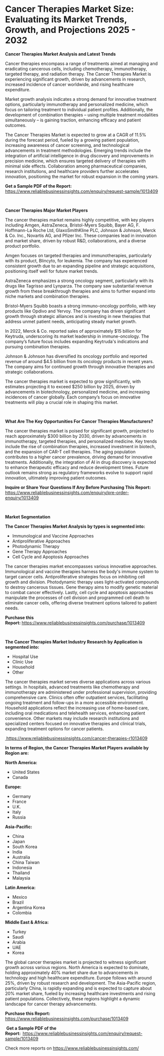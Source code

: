 <p><h1>Cancer Therapies Market Size: Evaluating its Market Trends, Growth, and Projections 2025 - 2032</h1></p><p><strong>Cancer Therapies Market Analysis and Latest Trends</strong></p>
<p><p>Cancer therapies encompass a range of treatments aimed at managing and eradicating cancerous cells, including chemotherapy, immunotherapy, targeted therapy, and radiation therapy. The Cancer Therapies Market is experiencing significant growth, driven by advancements in research, increased incidence of cancer worldwide, and rising healthcare expenditure.</p><p>Market growth analysis indicates a strong demand for innovative treatment options, particularly immunotherapy and personalized medicine, which focus on tailoring treatment to individual patient profiles. Additionally, the development of combination therapies – using multiple treatment modalities simultaneously – is gaining traction, enhancing efficacy and patient outcomes.</p><p>The Cancer Therapies Market is expected to grow at a CAGR of 11.5% during the forecast period, fueled by a growing patient population, increasing awareness of cancer screening, and technological advancements in treatment methodologies. Emerging trends include the integration of artificial intelligence in drug discovery and improvements in precision medicine, which ensures targeted delivery of therapies with minimal side effects. Collaboration among pharmaceutical companies, research institutions, and healthcare providers further accelerates innovation, positioning the market for robust expansion in the coming years.</p></p>
<p><strong>Get a Sample PDF of the Report:&nbsp;</strong> <a href="https://www.reliablebusinessinsights.com/enquiry/request-sample/1013409?utm_campaign=2524&utm_medium=2&utm_source=Github&utm_content=ia&utm_term=06032025&utm_id=cancer-therapies">https://www.reliablebusinessinsights.com/enquiry/request-sample/1013409</a></p>
<p>&nbsp;</p>
<p><strong>Cancer Therapies Major Market Players</strong></p>
<p><p>The cancer therapies market remains highly competitive, with key players including Amgen, AstraZeneca, Bristol-Myers Squibb, Bayer AG, F. Hoffmann-La Roche Ltd, GlaxoSmithKline PLC, Johnson & Johnson, Merck & Co. Inc., Novartis AG, and Pfizer Inc. These companies lead in innovation and market share, driven by robust R&D, collaborations, and a diverse product portfolio.</p><p>Amgen focuses on targeted therapies and immunotherapies, particularly with its product, Blincyto, for leukemia. The company has experienced consistent growth due to an expanding pipeline and strategic acquisitions, positioning itself well for future market trends.</p><p>AstraZeneca emphasizes a strong oncology segment, particularly with its drugs like Tagrisso and Lynparza. The company saw substantial revenue growth from these breakthrough therapies and aims to further expand into niche markets and combination therapies.</p><p>Bristol-Myers Squibb boasts a strong immuno-oncology portfolio, with key products like Opdivo and Yervoy. The company has driven significant growth through strategic alliances and is investing in new therapies that address unmet patient needs, anticipating steady market growth.</p><p>In 2022, Merck & Co. reported sales of approximately $15 billion for Keytruda, underscoring its market leadership in immune-oncology. The company’s future focus includes expanding Keytruda's indications and pursuing combination therapies.</p><p>Johnson & Johnson has diversified its oncology portfolio and reported revenue of around $4.5 billion from its oncology products in recent years. The company aims for continued growth through innovative therapies and strategic collaborations.</p><p>The cancer therapies market is expected to grow significantly, with estimates projecting it to exceed $250 billion by 2025, driven by advancements in biotechnology, personalized medicine, and increasing incidences of cancer globally. Each company’s focus on innovative treatments will play a crucial role in shaping this market.</p></p>
<p>&nbsp;</p>
<p><strong>What Are The Key Opportunities For Cancer Therapies Manufacturers?</strong></p>
<p><p>The cancer therapies market is poised for significant growth, projected to reach approximately $300 billion by 2030, driven by advancements in immunotherapy, targeted therapies, and personalized medicine. Key trends include the rise of combination therapies, increased investment in biotech, and the expansion of CAR-T cell therapies. The aging population contributes to a higher cancer prevalence, driving demand for innovative treatments. Additionally, the integration of AI in drug discovery is expected to enhance therapeutic efficacy and reduce development times. Future outlook remains strong as regulatory frameworks evolve to support rapid innovation, ultimately improving patient outcomes.</p></p>
<p><strong>Inquire or Share Your Questions If Any Before Purchasing This Report:</strong> <a href="https://www.reliablebusinessinsights.com/enquiry/pre-order-enquiry/1013409?utm_campaign=2524&utm_medium=2&utm_source=Github&utm_content=ia&utm_term=06032025&utm_id=cancer-therapies">https://www.reliablebusinessinsights.com/enquiry/pre-order-enquiry/1013409</a></p>
<p>&nbsp;</p>
<p><strong>Market Segmentation</strong></p>
<p><strong>The Cancer Therapies Market Analysis by types is segmented into:</strong></p>
<p><ul><li>Immunological and Vaccine Approaches</li><li>Antiproliferative Approaches</li><li>Photodynamic Therapy</li><li>Gene Therapy Approaches</li><li>Cell Cycle and Apoptosis Approaches</li></ul></p>
<p><p>The cancer therapies market encompasses various innovative approaches. Immunological and vaccine therapies harness the body's immune system to target cancer cells. Antiproliferative strategies focus on inhibiting cell growth and division. Photodynamic therapy uses light-activated compounds to destroy cancerous tissues. Gene therapy aims to modify genetic material to combat cancer effectively. Lastly, cell cycle and apoptosis approaches manipulate the processes of cell division and programmed cell death to eliminate cancer cells, offering diverse treatment options tailored to patient needs.</p></p>
<p><strong>Purchase this Report:&nbsp;</strong><a href="https://www.reliablebusinessinsights.com/purchase/1013409?utm_campaign=2524&utm_medium=2&utm_source=Github&utm_content=ia&utm_term=06032025&utm_id=cancer-therapies">https://www.reliablebusinessinsights.com/purchase/1013409</a></p>
<p>&nbsp;</p>
<p><strong>The Cancer Therapies Market Industry Research by Application is segmented into:</strong></p>
<p><ul><li>Hospital Use</li><li>Clinic Use</li><li>Household</li><li>Other</li></ul></p>
<p><p>The cancer therapies market serves diverse applications across various settings. In hospitals, advanced treatments like chemotherapy and immunotherapy are administered under professional supervision, providing comprehensive care. Clinics often offer outpatient services, facilitating ongoing treatment and follow-ups in a more accessible environment. Household applications reflect the increasing use of home-based care, including oral medications and telehealth services, enhancing patient convenience. Other markets may include research institutions and specialized centers focused on innovative therapies and clinical trials, expanding treatment options for cancer patients.</p></p>
<p><a href="https://www.reliablebusinessinsights.com/cancer-therapies-r1013409?utm_campaign=2524&utm_medium=2&utm_source=Github&utm_content=ia&utm_term=06032025&utm_id=cancer-therapies">&nbsp;https://www.reliablebusinessinsights.com/cancer-therapies-r1013409</a></p>
<p><strong>In terms of Region, the Cancer Therapies Market Players available by Region are:</strong></p>
<p>
    <p> <strong> North America: </strong>
        <ul>
            <li>United States</li>
            <li>Canada</li>
        </ul>
        </p> 
    <p> <strong> Europe: </strong>
        <ul>
            <li>Germany</li>
            <li>France</li>
            <li>U.K.</li>
            <li>Italy</li>
            <li>Russia</li>
        </ul>
        </p> 
    <p> <strong> Asia-Pacific: </strong>
        <ul>
            <li>China</li>
            <li>Japan</li>
            <li>South Korea</li>
            <li>India</li>
            <li>Australia</li>
            <li>China Taiwan</li>
            <li>Indonesia</li>
            <li>Thailand</li>
            <li>Malaysia</li>
        </ul>
        </p> 
    <p> <strong> Latin America: </strong>
        <ul>
            <li>Mexico</li>
            <li>Brazil</li>
            <li>Argentina Korea</li>
            <li>Colombia</li>
        </ul>
        </p> 
    <p> <strong> Middle East & Africa: </strong>
        <ul>
            <li>Turkey</li>
            <li>Saudi</li>
            <li>Arabia</li>
            <li>UAE</li>
            <li>Korea</li>
        </ul>
    </p>
    </p>
<p><p>The global cancer therapies market is projected to witness significant growth across various regions. North America is expected to dominate, holding approximately 40% market share due to advancements in technology and high healthcare expenditure. Europe follows with around 25%, driven by robust research and development. The Asia-Pacific region, particularly China, is rapidly expanding and is expected to capture about 20% market share, fueled by increasing healthcare investments and rising patient populations. Collectively, these regions highlight a dynamic landscape for cancer therapy advancements.</p></p>
<p><strong>Purchase this Report: </strong><a href="https://www.reliablebusinessinsights.com/purchase/1013409?utm_campaign=2524&utm_medium=2&utm_source=Github&utm_content=ia&utm_term=06032025&utm_id=cancer-therapies">https://www.reliablebusinessinsights.com/purchase/1013409</a></p>
<p>&nbsp;<strong>Get a Sample PDF of the Report:&nbsp;&nbsp;</strong><a href="https://www.reliablebusinessinsights.com/enquiry/request-sample/1013409?utm_campaign=2524&utm_medium=2&utm_source=Github&utm_content=ia&utm_term=06032025&utm_id=cancer-therapies">https://www.reliablebusinessinsights.com/enquiry/request-sample/1013409</a></p>
<p><strong></strong></p>
<p>Check more reports on <a href="https://www.reliablebusinessinsights.com/?utm_campaign=2524&utm_medium=2&utm_source=Github&utm_content=ia&utm_term=06032025&utm_id=cancer-therapies">https://www.reliablebusinessinsights.com/</a></p>
